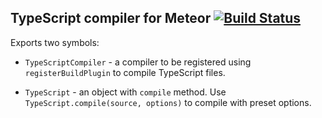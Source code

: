 ## TypeScript compiler for Meteor  [![Build Status](https://travis-ci.org/barbatus/typescript-compiler.svg?branch=master)](https://travis-ci.org/barbatus/typescript-compiler)

Exports two symbols:
  - `TypeScriptCompiler` - a compiler to be registered using `registerBuildPlugin` 
     to compile TypeScript files.

  - `TypeScript` - an object with `compile` method.
     Use `TypeScript.compile(source, options)` to compile with preset options.
